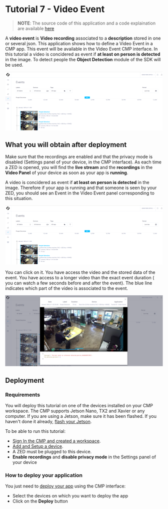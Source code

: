 # Tutorial 7 - Video Event
> **NOTE**: The source code of this application and a code explaination are available [here](https://github.com/stereolabs/cmp-examples/tree/main/tutorials)

A **video event** is **Video recording** associated to a **description** stored in one or several json.
This application shows how to define a Video Event in a CMP app. This event will be available in the Video Event CMP interface.
In this tutorial a video is concidered as event if **at least on person is detected** in the image. To detect people the **Object Detection** module of the SDK will be used. 

![](./images/event_detected_people.png " ")
 


## What you will obtain after deployment
Make sure that the recordings are enabled and that the privacy mode is disabled (Settings panel of your device, in the CMP interface).
As each time a ZED is opened, you will find the **live stream** and the **recordings** in the **Video Panel** of your device as soon as your app is **running**.

A video is concidered as event if **at least on person is detected** in the image. Therefore if your app is running and that someone is seen by your ZED, you should see an Event in the Video Event panel corresponding to this situation.

![](./images/event_detected_people.png " ")

You can click on it. You have access the video and the stored data of the event. You have access to a longer video than the exact event duration ( you can watch a few seconds before and after the event). The blue line indicates which part of the video is associated to the event.

![](./images/event_visualisation.png " ")


## Deployment

### Requirements
You will deploy this tutorial on one of the devices installed on your CMP workspace. The CMP supports Jetson Nano, TX2 and Xavier or any computer. If you are using a Jetson, make sure it has been flashed. If you haven't done it already, [flash your Jetson](https://docs.nvidia.com/sdk-manager/install-with-sdkm-jetson/index.html).

To be able to run this tutorial:
- [Sign In the CMP and created a workspace](https://www.stereolabs.com/docs/cloud/overview/get-started/).
- [Add and Setup a device](https://www.stereolabs.com/docs/cloud/overview/get-started/#add-a-camera).
- A ZED must be plugged to this device.
- **Enable recordings** and **disable privacy mode** in the Settings panel of your device

### How to deploy your application
You just need to [deploy your app](https://www.stereolabs.com/docs/cloud/applications/sample/#deploy) using the CMP interface:

- Select the devices on which you want to deploy the app 
- Click on the **Deploy** button
